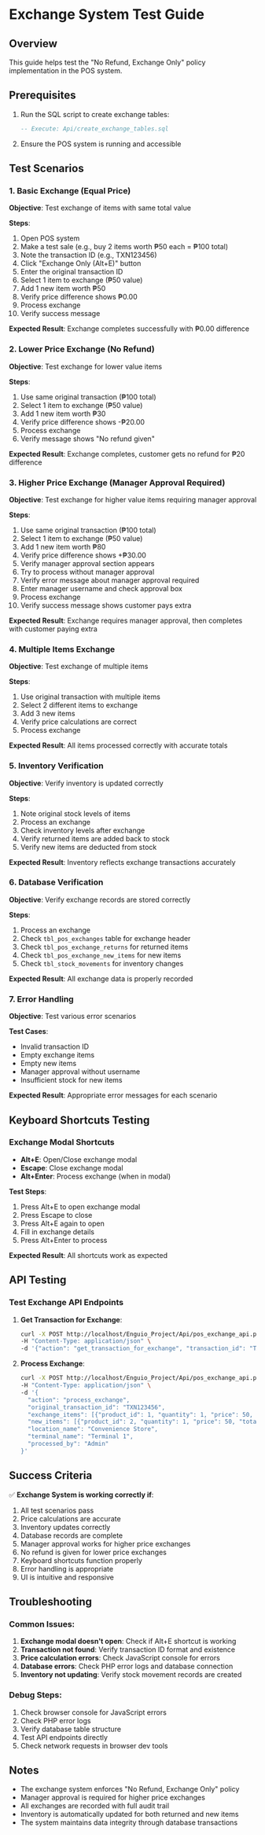# Exchange System Test Guide

## Overview
This guide helps test the "No Refund, Exchange Only" policy implementation in the POS system.

## Prerequisites
1. Run the SQL script to create exchange tables:
   ```sql
   -- Execute: Api/create_exchange_tables.sql
   ```

2. Ensure the POS system is running and accessible

## Test Scenarios

### 1. Basic Exchange (Equal Price)
**Objective**: Test exchange of items with same total value

**Steps**:
1. Open POS system
2. Make a test sale (e.g., buy 2 items worth ₱50 each = ₱100 total)
3. Note the transaction ID (e.g., TXN123456)
4. Click "Exchange Only (Alt+E)" button
5. Enter the original transaction ID
6. Select 1 item to exchange (₱50 value)
7. Add 1 new item worth ₱50
8. Verify price difference shows ₱0.00
9. Process exchange
10. Verify success message

**Expected Result**: Exchange completes successfully with ₱0.00 difference

### 2. Lower Price Exchange (No Refund)
**Objective**: Test exchange for lower value items

**Steps**:
1. Use same original transaction (₱100 total)
2. Select 1 item to exchange (₱50 value)
3. Add 1 new item worth ₱30
4. Verify price difference shows -₱20.00
5. Process exchange
6. Verify message shows "No refund given"

**Expected Result**: Exchange completes, customer gets no refund for ₱20 difference

### 3. Higher Price Exchange (Manager Approval Required)
**Objective**: Test exchange for higher value items requiring manager approval

**Steps**:
1. Use same original transaction (₱100 total)
2. Select 1 item to exchange (₱50 value)
3. Add 1 new item worth ₱80
4. Verify price difference shows +₱30.00
5. Verify manager approval section appears
6. Try to process without manager approval
7. Verify error message about manager approval required
8. Enter manager username and check approval box
9. Process exchange
10. Verify success message shows customer pays extra

**Expected Result**: Exchange requires manager approval, then completes with customer paying extra

### 4. Multiple Items Exchange
**Objective**: Test exchange of multiple items

**Steps**:
1. Use original transaction with multiple items
2. Select 2 different items to exchange
3. Add 3 new items
4. Verify price calculations are correct
5. Process exchange

**Expected Result**: All items processed correctly with accurate totals

### 5. Inventory Verification
**Objective**: Verify inventory is updated correctly

**Steps**:
1. Note original stock levels of items
2. Process an exchange
3. Check inventory levels after exchange
4. Verify returned items are added back to stock
5. Verify new items are deducted from stock

**Expected Result**: Inventory reflects exchange transactions accurately

### 6. Database Verification
**Objective**: Verify exchange records are stored correctly

**Steps**:
1. Process an exchange
2. Check `tbl_pos_exchanges` table for exchange header
3. Check `tbl_pos_exchange_returns` for returned items
4. Check `tbl_pos_exchange_new_items` for new items
5. Check `tbl_stock_movements` for inventory changes

**Expected Result**: All exchange data is properly recorded

### 7. Error Handling
**Objective**: Test various error scenarios

**Test Cases**:
- Invalid transaction ID
- Empty exchange items
- Empty new items
- Manager approval without username
- Insufficient stock for new items

**Expected Result**: Appropriate error messages for each scenario

## Keyboard Shortcuts Testing

### Exchange Modal Shortcuts
- **Alt+E**: Open/Close exchange modal
- **Escape**: Close exchange modal
- **Alt+Enter**: Process exchange (when in modal)

**Test Steps**:
1. Press Alt+E to open exchange modal
2. Press Escape to close
3. Press Alt+E again to open
4. Fill in exchange details
5. Press Alt+Enter to process

**Expected Result**: All shortcuts work as expected

## API Testing

### Test Exchange API Endpoints

1. **Get Transaction for Exchange**:
   ```bash
   curl -X POST http://localhost/Enguio_Project/Api/pos_exchange_api.php \
   -H "Content-Type: application/json" \
   -d '{"action": "get_transaction_for_exchange", "transaction_id": "TXN123456"}'
   ```

2. **Process Exchange**:
   ```bash
   curl -X POST http://localhost/Enguio_Project/Api/pos_exchange_api.php \
   -H "Content-Type: application/json" \
   -d '{
     "action": "process_exchange",
     "original_transaction_id": "TXN123456",
     "exchange_items": [{"product_id": 1, "quantity": 1, "price": 50, "total": 50}],
     "new_items": [{"product_id": 2, "quantity": 1, "price": 50, "total": 50}],
     "location_name": "Convenience Store",
     "terminal_name": "Terminal 1",
     "processed_by": "Admin"
   }'
   ```

## Success Criteria

✅ **Exchange System is working correctly if**:
1. All test scenarios pass
2. Price calculations are accurate
3. Inventory updates correctly
4. Database records are complete
5. Manager approval works for higher price exchanges
6. No refund is given for lower price exchanges
7. Keyboard shortcuts function properly
8. Error handling is appropriate
9. UI is intuitive and responsive

## Troubleshooting

### Common Issues:
1. **Exchange modal doesn't open**: Check if Alt+E shortcut is working
2. **Transaction not found**: Verify transaction ID format and existence
3. **Price calculation errors**: Check JavaScript console for errors
4. **Database errors**: Check PHP error logs and database connection
5. **Inventory not updating**: Verify stock movement records are created

### Debug Steps:
1. Check browser console for JavaScript errors
2. Check PHP error logs
3. Verify database table structure
4. Test API endpoints directly
5. Check network requests in browser dev tools

## Notes

- The exchange system enforces "No Refund, Exchange Only" policy
- Manager approval is required for higher price exchanges
- All exchanges are recorded with full audit trail
- Inventory is automatically updated for both returned and new items
- The system maintains data integrity through database transactions


